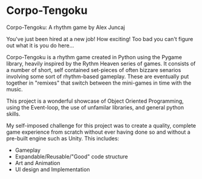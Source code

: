 # Corpo-Tengoku
Corpo-Tengoku: A rhythm game by Alex Juncaj

You've just been hired at a new job! How exciting! Too bad you can't figure out what it is you do here...

Corpo-Tengoku is a rhythm game created in Python using the Pygame library, heavily inspired by the Rythm Heaven series of games. It consists of a number of short, self contained set-pieces of often bizzare senarios involving some sort of rhythm-based gameplay. These are eventually put together in "remixes" that switch between the mini-games in time with the music.

This project is a wonderful showcase of Object Oriented Programming, using the Event-loop, the use of unfamilar libraries, and general python skills. 

My self-imposed challenge for this project was to create a quality, complete game experience from scratch without ever having done so and without a pre-built engine such as Unity. This includes:
- Gameplay
- Expandable/Reusable/"Good" code structure
- Art and Animation
- UI design and Implementation
